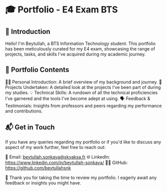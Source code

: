 # 🎓 Portfolio - E4 Exam BTS
## 📌 Introduction
Hello! I'm Beytullah, a BTS Information Technology student. This portfolio has been meticulously curated for my E4 exam, showcasing the range of projects, tasks, and skills I've acquired during my academic journey.

## 📂 Portfolio Contents
🙋‍♂️ Personal Introduction: A brief overview of my background and journey.
🔧 Projects Undertaken: A detailed look at the projects I've been part of during my studies.
💡 Technical Skills: A rundown of all the technical proficiencies I've garnered and the tools I've become adept at using.
🗣 Feedback & Testimonials: Insights from professors and peers regarding my performance and contributions.

## 📬 Get in Touch
If you have any queries regarding my portfolio or if you'd like to discuss any aspect of my work further, feel free to reach out:

📧 Email: beytullah.sonkaya@skyaksa.fr
🌐 LinkedIn: https://www.linkedin.com/in/beytullah-sonkaya/
🐱‍💻 GitHub: https://github.com/beytullahsnk

🙏 Thank you for taking the time to review my portfolio. I eagerly await any feedback or insights you might have.
